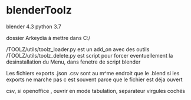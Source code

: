 # blenderToolz
blender 4.3 python 3.7

dossier Arkeydia à mettre dans C:/

/TOOLZ/utils/toolz_loader.py est un add_on avec des outils
/TOOLZ/utils/toolz_delete.py est script pour forcer eventuellement la desinstallation du Menu, dans fenetre de script blender

Les fichiers exports .json .csv sont au m^me endroit que le .blend
si les exports ne marche pas c est souvent parce que le fichier est déja ouvert

csv, si openoffice , ouvrir en mode tabulation, separateur virgules cochés
